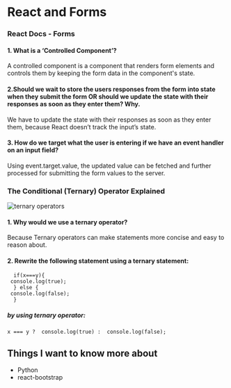 # React and Forms

### React Docs - Forms
#### 1. What is a ‘Controlled Component’?
A controlled component is a component that renders form elements and controls them by keeping the form data in the component's state.

#### 2.Should we wait to store the users responses from the form into state when they submit the form OR should we update the state with their responses as soon as they enter them? Why.
We have to update the state with their responses as soon as they enter them, because React doesn’t track the input’s state.

#### 3. How do we target what the user is entering if we have an event handler on an input field?
Using event.target.value, the updated value can be fetched and further processed for submitting the form values to the server.

### The Conditional (Ternary) Operator Explained

![ternary operators](https://flutter-examples.com/wp-content/uploads/2020/03/ternary_operator.png)

#### 1. Why would we use a ternary operator?
Because Ternary operators can make statements more concise and easy to reason about.
#### 2. Rewrite the following statement using a ternary statement:

```
  if(x===y){
 console.log(true);
  } else {
 console.log(false);
  }
```
##### by using ternary operator:

```
x === y ?  console.log(true) :  console.log(false);
```

## Things I want to know more about
* Python 
* react-bootstrap